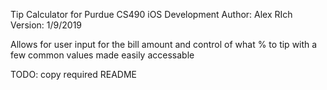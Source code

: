 Tip Calculator for Purdue CS490 iOS Development
Author: Alex RIch
Version: 1/9/2019

Allows for user input for the bill amount and control of what % to tip with a few common values made easily accessable

TODO: copy required README
